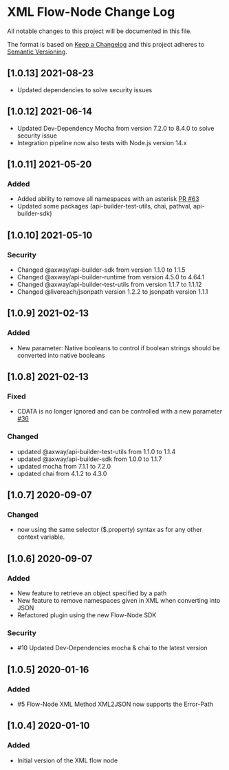 # XML Flow-Node Change Log
All notable changes to this project will be documented in this file.

The format is based on [Keep a Changelog](http://keepachangelog.com/)
and this project adheres to [Semantic Versioning](http://semver.org/).

## [1.0.13] 2021-08-23 
- Updated dependencies to solve security issues

## [1.0.12] 2021-06-14 
- Updated Dev-Dependency Mocha from version 7.2.0 to 8.4.0 to solve security issue
- Integration pipeline now also tests with Node.js version 14.x

## [1.0.11] 2021-05-20
### Added
- Added ability to remove all namespaces with an asterisk [PR #63](https://github.com/Axway-API-Builder-Ext/api-builder-extras/pull/63)
- Updated some packages (api-builder-test-utils, chai, pathval, api-builder-sdk)

## [1.0.10] 2021-05-10
### Security
- Changed @axway/api-builder-sdk from version 1.1.0 to 1.1.5
- Changed @axway/api-builder-runtime from version 4.5.0 to 4.64.1
- Changed @axway/api-builder-test-utils from version 1.1.7 to 1.1.12
- Changed @livereach/jsonpath version 1.2.2 to jsonpath version 1.1.1

## [1.0.9] 2021-02-13
### Added
- New parameter: Native booleans to control if boolean strings should be converted into native booleans

## [1.0.8] 2021-02-13
### Fixed
- CDATA is no longer ignored and can be controlled with a new parameter [#36](https://github.com/Axway-API-Builder-Ext/api-builder-extras/issues/36)

### Changed
- updated @axway/api-builder-test-utils from 1.1.0 to 1.1.4
- updated @axway/api-builder-sdk from 1.0.0 to 1.1.7
- updated mocha from 7.1.1 to 7.2.0
- updated chai from 4.1.2 to 4.3.0

## [1.0.7] 2020-09-07
### Changed
- now using the same selector ($.property) syntax as for any other context variable.

## [1.0.6] 2020-09-07
### Added
- New feature to retrieve an object specified by a path
- New feature to remove namespaces given in XML when converting into JSON
- Refactored plugin using the new Flow-Node SDK

### Security
- #10 Updated Dev-Dependencies mocha & chai to the latest version

## [1.0.5] 2020-01-16
### Added
- #5 Flow-Node XML Method XML2JSON now supports the Error-Path

## [1.0.4] 2020-01-10
### Added
- Initial version of the XML flow node
